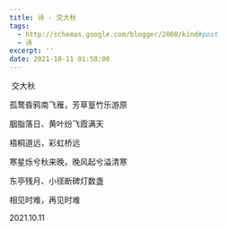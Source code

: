 ```yaml
---
title: 诗 - 交大秋
tags:
  - http://schemas.google.com/blogger/2008/kind#post
  - 诗
excerpt: ''
date: 2021-10-11 01:58:00
---
```


<!-- more -->
 交大秋

  

孤鹜昏鸦南飞雁，芳草篁竹乐游原

胭脂落日、黄叶纷飞霞满天

梧桐道远，彩虹桥远

  

寒星烁兮秋来晚，晚风起兮溢清寒

东亭残月、小径断碑灯数盏

相见时难，再见时难

  

2021.10.11
